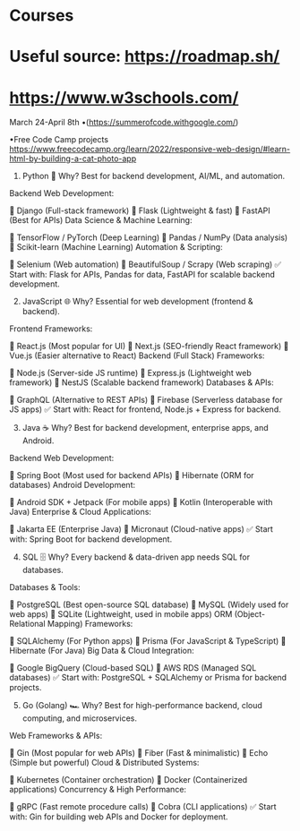 # Courses
# Useful source: https://roadmap.sh/
# https://www.w3schools.com/


March 24-April 8th 
•(https://summerofcode.withgoogle.com/)


•Free Code Camp projects
https://www.freecodecamp.org/learn/2022/responsive-web-design/#learn-html-by-building-a-cat-photo-app

















1. Python 🐍
Why? Best for backend development, AI/ML, and automation.

Backend Web Development:

🔹 Django (Full-stack framework)
🔹 Flask (Lightweight & fast)
🔹 FastAPI (Best for APIs)
Data Science & Machine Learning:

🔹 TensorFlow / PyTorch (Deep Learning)
🔹 Pandas / NumPy (Data analysis)
🔹 Scikit-learn (Machine Learning)
Automation & Scripting:

🔹 Selenium (Web automation)
🔹 BeautifulSoup / Scrapy (Web scraping)
✅ Start with: Flask for APIs, Pandas for data, FastAPI for scalable backend development.

2. JavaScript 🌐
Why? Essential for web development (frontend & backend).

Frontend Frameworks:

🔹 React.js (Most popular for UI)
🔹 Next.js (SEO-friendly React framework)
🔹 Vue.js (Easier alternative to React)
Backend (Full Stack) Frameworks:

🔹 Node.js (Server-side JS runtime)
🔹 Express.js (Lightweight web framework)
🔹 NestJS (Scalable backend framework)
Databases & APIs:

🔹 GraphQL (Alternative to REST APIs)
🔹 Firebase (Serverless database for JS apps)
✅ Start with: React for frontend, Node.js + Express for backend.

3. Java ☕
Why? Best for backend development, enterprise apps, and Android.

Backend Web Development:

🔹 Spring Boot (Most used for backend APIs)
🔹 Hibernate (ORM for databases)
Android Development:

🔹 Android SDK + Jetpack (For mobile apps)
🔹 Kotlin (Interoperable with Java)
Enterprise & Cloud Applications:

🔹 Jakarta EE (Enterprise Java)
🔹 Micronaut (Cloud-native apps)
✅ Start with: Spring Boot for backend development.

4. SQL 🗄️
Why? Every backend & data-driven app needs SQL for databases.

Databases & Tools:

🔹 PostgreSQL (Best open-source SQL database)
🔹 MySQL (Widely used for web apps)
🔹 SQLite (Lightweight, used in mobile apps)
ORM (Object-Relational Mapping) Frameworks:

🔹 SQLAlchemy (For Python apps)
🔹 Prisma (For JavaScript & TypeScript)
🔹 Hibernate (For Java)
Big Data & Cloud Integration:

🔹 Google BigQuery (Cloud-based SQL)
🔹 AWS RDS (Managed SQL databases)
✅ Start with: PostgreSQL + SQLAlchemy or Prisma for backend projects.

5. Go (Golang) 🏎️
Why? Best for high-performance backend, cloud computing, and microservices.

Web Frameworks & APIs:

🔹 Gin (Most popular for web APIs)
🔹 Fiber (Fast & minimalistic)
🔹 Echo (Simple but powerful)
Cloud & Distributed Systems:

🔹 Kubernetes (Container orchestration)
🔹 Docker (Containerized applications)
Concurrency & High Performance:

🔹 gRPC (Fast remote procedure calls)
🔹 Cobra (CLI applications)
✅ Start with: Gin for building web APIs and Docker for deployment.

